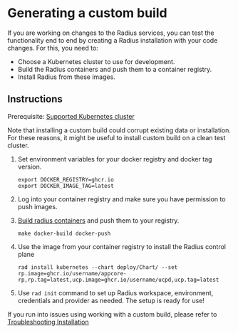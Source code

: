 # Generating a custom build

If you are working on changes to the Radius services, you can test the functionality end to end 
by creating a Radius installation with your code changes. For this, you need to:
	
- Choose a Kubernetes cluster to use for development.
- Build the Radius containers and push them to a container registry. 
- Install Radius from these images.

## Instructions

Prerequisite: [Supported Kubernetes cluster](https://edge.docs.radapp.dev/operations/platforms/kubernetes-platform/supported-clusters/)

Note that installing a custom build could corrupt existing data or installation. For these reasons, it might be useful to 
install custom build on a clean test cluster. 


1. Set environment variables for your docker registry and docker tag version. 
    ```
    export DOCKER_REGISTRY=ghcr.io
    export DOCKER_IMAGE_TAG=latest
    ```

2. Log into your container registry and make sure you have permission to push images.

3. [Build radius containers]( ../../contributing-code/contributing-code-building/README.md#building-containers) and push them to your registry. 
    ```
    make docker-build docker-push
    ```

4. Use the image from your container registry to install the Radius control plane
    ```
    rad install kubernetes --chart deploy/Chart/ --set rp.image=ghcr.io/username/appcore-rp,rp.tag=latest,ucp.image=ghcr.io/username/ucpd,ucp.tag=latest
    ```

5. Use `rad init` command  to set up Radius workspace, environment, credentials and provider as needed.
The setup is ready for use!

If you run into issues using working with a custom build, please refer to [Troubleshooting Installation](./troubleshooting-installation.md)